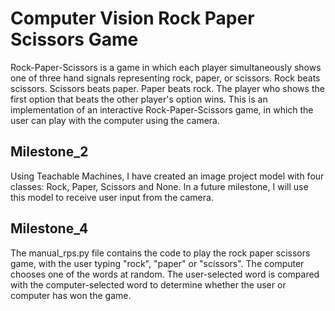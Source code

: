 # Computer Vision Rock Paper Scissors Game
Rock-Paper-Scissors is a game in which each player simultaneously shows one of three hand signals representing rock, paper, or scissors. Rock beats scissors. Scissors beats paper. Paper beats rock. The player who shows the first option that beats the other player's option wins. This is an implementation of an interactive Rock-Paper-Scissors game, in which the user can play with the computer using the camera. 

## Milestone_2
Using Teachable Machines, I have created an image project model with four classes: Rock, Paper, Scissors and None.
In a future milestone, I will use this model to receive user input from the camera.

## Milestone_4
The manual_rps.py file contains the code to play the rock paper scissors game, with the user typing "rock", "paper" or "scissors".
The computer chooses one of the words at random. The user-selected word is compared with the computer-selected word to determine whether the user or computer has won the game.
